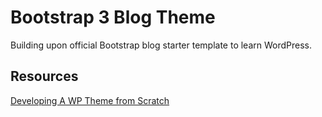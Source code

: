 # Bootstrap 3 Blog Theme 

Building upon official Bootstrap blog starter template to learn WordPress.

## Resources
[Developing A WP Theme from Scratch](https://www.taniarascia.com/developing-a-wordpress-theme-from-scratch/)
